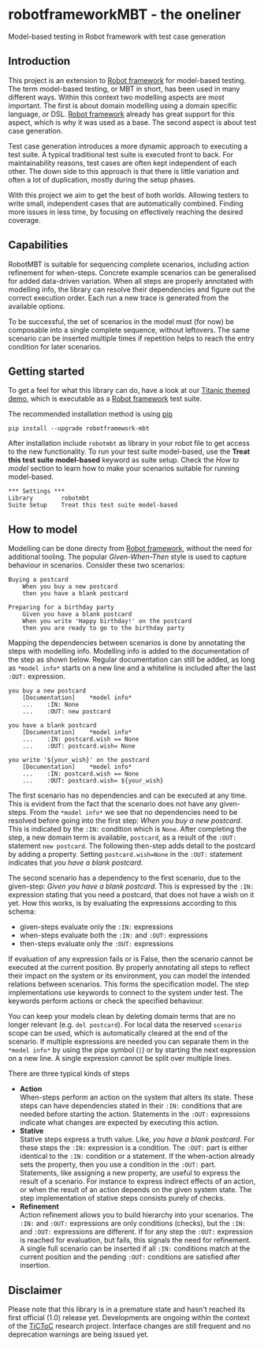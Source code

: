 # robotframeworkMBT - the oneliner

 Model-based testing in Robot framework with test case generation

## Introduction

This project is an extension to [Robot framework](https://robotframework.org/) for model-based testing. The term model-based testing, or MBT in short, has been used in many different ways. Within this context two modelling aspects are most important. The first is about domain modelling using a domain specific language, or DSL. [Robot framework](https://robotframework.org/) already has great support for this aspect, which is why it was used as a base. The second aspect is about test case generation.

Test case generation introduces a more dynamic approach to executing a test suite. A typical traditional test suite is executed front to back. For maintainability reasons, test cases are often kept independent of each other. The down side to this approach is that there is little variation and often a lot of duplication, mostly during the setup phases.

With this project we aim to get the best of both worlds. Allowing testers to write small, independent cases that are automatically combined. Finding more issues in less time, by focusing on effectively reaching the desired coverage.

## Capabilities

RobotMBT is suitable for sequencing complete scenarios, including action refinement for when-steps. Concrete example scenarios can be generalised for added data-driven variation. When all steps are properly annotated with modelling info, the library can resolve their dependencies and figure out the correct execution order. Each run a new trace is generated from the available options.

To be successful, the set of scenarios in the model must (for now) be composable into a single complete sequence, without leftovers. The same scenario can be inserted multiple times if repetition helps to reach the entry condition for later scenarios.

## Getting started

To get a feel for what this library can do, have a look at our [Titanic themed demo](https://github.com/JFoederer/robotframeworkMBT/tree/main/demo/Titanic), which is executable as a [Robot framework](https://robotframework.org/) test suite.

The recommended installation method is using [pip](http://pip-installer.org)

    pip install --upgrade robotframework-mbt

After installation include `robotmbt` as library in your robot file to get access to the new functionality. To run your test suite model-based, use the __Treat this test suite model-based__ keyword as suite setup. Check the _How to model_ section to learn how to make your scenarios suitable for running model-based.

```
*** Settings ***
Library        robotmbt
Suite Setup    Treat this test suite model-based
```

## How to model

Modelling can be done directy from [Robot framework](https://robotframework.org/), without the need for additional tooling. The popular _Given-When-Then_ style is used to capture behaviour in scenarios. Consider these two scenarios:

```
Buying a postcard
    When you buy a new postcard
    then you have a blank postcard

Preparing for a birthday party
    Given you have a blank postcard
    When you write 'Happy birthday!' on the postcard
    then you are ready to go to the birthday party
```

Mapping the dependencies between scenarios is done by annotating the steps with modelling info. Modelling info is added to the documentation of the step as shown below. Regular documentation can still be added, as long as `*model info*` starts on a new line and a whiteline is included after the last `:OUT:` expression.

```
you buy a new postcard
    [Documentation]    *model info*
    ...    :IN: None
    ...    :OUT: new postcard

you have a blank postcard
    [Documentation]    *model info*
    ...    :IN: postcard.wish == None
    ...    :OUT: postcard.wish= None

you write '${your_wish}' on the postcard
    [Documentation]    *model info*
    ...    :IN: postcard.wish == None
    ...    :OUT: postcard.wish= ${your_wish}
```

The first scenario has no dependencies and can be executed at any time. This is evident from the fact that the scenario does not have any given-steps. From the `*model info*` we see that no dependencies need to be resolved before going into the first step: _When you buy a new postcard_. This is indicated by the `:IN:` condition which is `None`. After completing the step, a new domain term is available, `postcard`, as a result of the `:OUT:` statement `new postcard`. The following then-step adds detail to the postcard by adding a property. Setting `postcard.wish=None` in the `:OUT:` statement indicates that _you have a blank postcard_.

The second scenario has a dependency to the first scenario, due to the given-step: _Given you have a blank postcard_. This is expressed by the `:IN:` expression stating that you need a postcard, that does not have a wish on it yet. How this works, is by evaluating the expressions according to this schema:

* given-steps evaluate only the `:IN:` expressions
* when-steps evaluate both the `:IN:` and `:OUT:` expressions
* then-steps evaluate only the `:OUT:` expressions

If evaluation of any expression fails or is False, then the scenario cannot be executed at the current position. By properly annotating all steps to reflect their impact on the system or its environment, you can model the intended relations between scenarios. This forms the specification model. The step implementations use keywords to connect to the system under test. The keywords perform actions or check the specified behaviour.

You can keep your models clean by deleting domain terms that are no longer relevant (e.g. `del postcard`). For local data the reserved `scenario` scope can be used, which is automatically cleared at the end of the scenario. If multiple expressions are needed you can separate them in the `*model info*` by using the pipe symbol (`|`) or by starting the next expression on a new line. A single expression cannot be split over multiple lines.

There are three typical kinds of steps

* __Action__  
  When-steps perform an action on the system that alters its state. These steps can have dependencies stated in their `:IN:` conditions that are needed before starting the action. Statements in the `:OUT:` expressions indicate what changes are expected by executing this action.
* __Stative__  
  Stative steps express a truth value. Like, _you have a blank postcard_. For these steps the `:IN:` expression is a condition. The `:OUT:` part is either identical to the `:IN:` condition or a statement. If the when-action already sets the property, then you use a condition in the `:OUT:` part. Statements, like assigning a new property, are useful to express the result of a scenario. For instance to express indirect effects of an action, or when the result of an action depends on the given system state. The step implementation of stative steps consists purely of checks.
* __Refinement__  
  Action refinement allows you to build hierarchy into your scenarios. The `:IN:` and `:OUT:` expressions are only conditions (checks), but the `:IN:` and `:OUT:` expressions are different. If for any step the `:OUT:` expression is reached for evaluation, but fails, this signals the need for refinement. A single full scenario can be inserted if all `:IN:` conditions match at the current position and the pending `:OUT:` conditions are satisfied after insertion.

## Disclaimer

Please note that this library is in a premature state and hasn't reached its first official (1.0) release yet. Developments are ongoing within the context of the [TiCToC](https://tictoc.cs.ru.nl/) research project. Interface changes are still frequent and no deprecation warnings are being issued yet.
